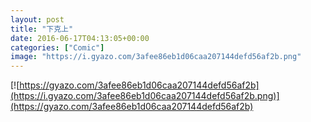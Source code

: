 ```yaml
---
layout: post
title: "下克上"
date: 2016-06-17T04:13:05+00:00
categories: ["Comic"]
image: "https://i.gyazo.com/3afee86eb1d06caa207144defd56af2b.png"
---
```


[![https://gyazo.com/3afee86eb1d06caa207144defd56af2b](https://i.gyazo.com/3afee86eb1d06caa207144defd56af2b.png)](https://gyazo.com/3afee86eb1d06caa207144defd56af2b)